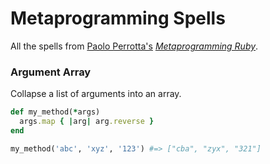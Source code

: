 Metaprogramming Spells
===========
All the spells from <a href="https://twitter.com/nusco">Paolo Perrotta's</a> <i><a href="http://pragprog.com/book/ppmetr/metaprogramming-ruby">Metaprogramming Ruby</a></i>.

### Argument Array
Collapse a list of arguments into an array.
```ruby
def my_method(*args)
  args.map { |arg| arg.reverse }
end

my_method('abc', 'xyz', '123') #=> ["cba", "zyx", "321"]
```
